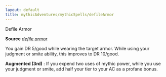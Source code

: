 ```yaml
---
layout: default
title: mythicAdventures/mythicSpells/defileArmor
---
```

Defile Armor

**Source** [_defile armor_](advanced/spells/defileArmor#_defile-armor)

You gain DR 5/good while wearing the target armor. While using your judgment or smite ability, this improves to DR 10/good.

**Augmented (3rd)** : If you expend two uses of mythic power, while you use your judgment or smite, add half your tier to your AC as a profane bonus.

